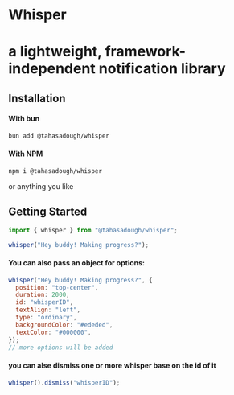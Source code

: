 # Whisper

# a lightweight, framework-independent notification library

## Installation

#### With bun

```sh
bun add @tahasadough/whisper
```

#### With NPM

```sh
npm i @tahasadough/whisper
```

or anything you like

## Getting Started

```js
import { whisper } from "@tahasadough/whisper";

whisper("Hey buddy! Making progress?");
```

#### You can also pass an object for options:

```js
whisper("Hey buddy! Making progress?", {
  position: "top-center",
  duration: 2000,
  id: "whisperID",
  textAlign: "left",
  type: "ordinary",
  backgroundColor: "#ededed",
  textColor: "#000000",
});
// more options will be added
```

#### you can alse dismiss one or more whisper base on the id of it

```js
whisper().dismiss("whisperID");
```
